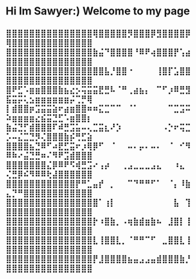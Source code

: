 <h1>Hi Im Sawyer:) Welcome to my page</h1>
<h2>
⣿⣿⣿⣿⣿⣿⣿⣿⣿⣿⣿⣿⣿⣿⣿⢿⣿⣿⣿⣿⣿⡻⣿⣿⣿⡿⣻⣿⣿⣿⣿⡿⢿⣿⣿⣿⣿⣿⣿⣿⣿⣿⣿⣿⣿⣿⣿<br>
⣿⣿⣿⣿⣿⣿⣿⣿⣿⣿⣿⣿⣿⣿⣿⣷⣬⠙⣿⣿⣿⣿⠘⠿⠟⢴⣿⣿⣿⡟⢡⣴⣿⣿⣿⣿⣿⣿⣿⣿⣿⣿⣿⣿⣿⣿⣿<br>
⣿⣿⣿⣿⣿⣿⣿⣿⣿⣿⣿⣿⣿⣿⣿⣿⣿⣧⡘⣿⣿⠐⠀⠀⠀⠀⢸⣿⡏⣡⣿⣿⣿⣿⣿⣿⣿⣿⣿⣿⣿⣿⣿⣿⣿⣿⣿<br>
⣿⠟⣋⠡⣶⣶⣿⣿⣿⣷⣦⣔⡢⢭⣭⣭⣟⣛⠧⠈⠛⢀⣴⣦⡄⠀⠉⠋⡰⠿⣛⣻⣯⣭⡭⢅⣢⣶⣶⣶⣶⣶⣶⡬⢉⡛⢿<br>
⡇⣾⣿⣿⡶⣩⣭⣭⣵⠖⣴⣶⣿⣿⠶⠶⣍⣉⠉⠉⠀⠈⠁⠀⠀⠀⠀⠀⠉⣉⣩⠭⠵⣶⣶⣶⣶⣔⣮⣭⣙⣋⠡⣶⣿⣿⡆<br>
⣷⣬⣙⡋⣾⣿⣿⣿⠏⠾⣛⣩⣥⠤⢄⣉⣭⣆⠜⡱⠀⠀⠀⠀⠀⠀⠀⠠⡑⠖⢭⣉⡡⠤⣌⣉⣙⡻⢌⣿⣿⣿⣷⡮⢛⣋⣵<br>
⣿⣿⣿⣿⣦⣙⠿⠋⠴⣟⣋⣭⠖⡰⢿⡿⠋⠀⠈⠀⠀⠤⠄⡤⠄⠤⠄⠀⠈⠀⠊⠻⠿⠷⠔⣬⣙⣛⠶⠌⠻⠟⣩⣾⣿⣿⣿<br>
⣿⣿⣿⣿⣿⣿⣿⣌⡿⠿⠟⠫⢾⣛⣩⠔⢠⡴⠀⠀⢀⣠⣀⣀⣀⣠⣄⠀⠀⠰⣄⠀⢌⣛⡿⠮⠻⠿⠿⢗⣼⣿⣿⣿⣿⣿⣿<br>
⣿⣿⣿⣿⣿⣿⣿⣿⣿⣿⣿⣿⡟⠛⣁⣤⡞⠀⡀⠀⠀⠉⠙⠛⠛⠋⠁⠀⠈⡄⠸⣷⣄⡙⠛⣿⣿⣿⣿⣿⣿⣿⣿⣿⣿⣿⣿<br>
⣿⣿⣿⣿⣿⣿⣿⣿⣿⣿⣿⣿⣿⣿⣿⣿⠁⢰⡇⠀⠀⠀⠀⠀⠀⠀⠀⠀⠀⣧⠀⢹⣿⣿⣿⣿⣿⣿⣿⣿⣿⣿⣿⣿⣿⣿⣿<br>
⣿⣿⣿⣿⣿⣿⣿⣿⣿⣿⣿⣿⣿⣿⣿⡗⠰⣿⣷⡀⠠⢶⣷⣾⣶⣷⠦⠀⣸⣿⡇⢸⣿⣿⣿⣿⣿⣿⣿⣿⣿⣿⣿⣿⣿⣿⣿<br>
⣿⣿⣿⣿⣿⣿⣿⣿⣿⣿⣿⣿⣿⣿⣿⣇⢸⣿⣿⣇⡀⠈⠛⠛⠉⠋⠀⣀⣿⣿⣇⢸⣿⣿⣿⣿⣿⣿⣿⣿⣿⣿⣿⣿⣿⣿⣿<br>
⣿⣿⣿⣿⣿⣿⣿⣿⣿⣿⣿⣿⣿⣿⣿⡟⣸⣿⣿⣿⣿⣦⣤⣠⣠⣤⣾⣿⣿⣿⣷⡘⣿⣿⣿⣿⣿⣿⣿⣿⣿⣿⣿⣿⣿⣿⣿<br>
</h2>
<!--
**SawyerNic/SawyerNic** is a ✨ _special_ ✨ repository because its `README.md` (this file) appears on your GitHub profile.

Here are some ideas to get you started:

- 🔭 I’m currently working on ...
- 🌱 I’m currently learning ...
- 👯 I’m looking to collaborate on ...
- 🤔 I’m looking for help with ...
- 💬 Ask me about ...
- 📫 How to reach me: ...
- 😄 Pronouns: ...
- ⚡ Fun fact: ...
-->
